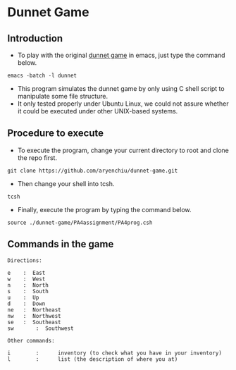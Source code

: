 # Dunnet Game
## Introduction
* To play with the original [dunnet game](https://en.wikipedia.org/wiki/Dunnet_(video_game)) in emacs, just type the command below.
```shell=
emacs -batch -l dunnet
```
* This program simulates the dunnet game by only using C shell script to manipulate some file structure.
* It only tested properly under Ubuntu Linux, we could not assure whether it could be executed under other UNIX-based systems.

## Procedure to execute
* To execute the program, change your current directory to root and clone the repo first.
```shell=
git clone https://github.com/aryenchiu/dunnet-game.git
```
* Then change your shell into tcsh.
```shell=
tcsh
```
* Finally, execute the program by typing the command below.
```shell=
source ./dunnet-game/PA4assignment/PA4prog.csh
```

## Commands in the game

```
Directions:

e	 :	East
w	 :	West
n	 :	North
s	 :	South
u	 :	Up
d	 :	Down
ne	 :	Northeast
nw	 :	Northwest
se	 :	Southeast
sw       :	Southwest

Other commands:

i        :      inventory (to check what you have in your inventory)
l        :      list (the description of where you at)
```
